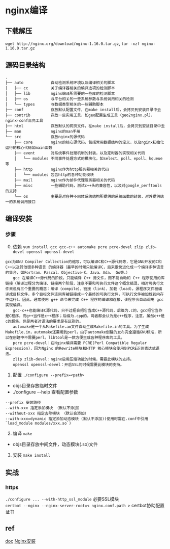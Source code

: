 # nginx编译

## 下载解压
`wget http://nginx.org/download/nginx-1.16.0.tar.gz`, `tar -xzf nginx-1.16.0.tar.gz`  

## 源码目录结构
```
.
├── auto            自动检测系统环境以及编译相关的脚本
│   ├── cc          关于编译器相关的编译选项的检测脚本
│   ├── lib         nginx编译所需要的一些库的检测脚本
│   ├── os          与平台相关的一些系统参数与系统调用相关的检测
│   └── types       与数据类型相关的一些辅助脚本
├── conf            存放默认配置文件，在make install后，会拷贝到安装目录中去
├── contrib         存放一些实用工具，如geo配置生成工具（geo2nginx.pl），nginx-conf高亮工具
├── html            存放默认的网页文件，在make install后，会拷贝到安装目录中去
├── man             nginx的man手册
└── src             存放nginx的源代码
    ├── core        nginx的核心源代码，包括常用数据结构的定义，以及nginx初始化运行的核心代码如main函数
    ├── event       对系统事件处理机制的封装，以及定时器的实现相关代码
    │   └── modules 不同事件处理方式的模块化，如select、poll、epoll、kqueue等
    ├── http        nginx作为http服务器相关的代码
    │   └── modules 包含http的各种功能模块
    ├── mail        nginx作为邮件代理服务器相关的代码
    ├── misc        一些辅助代码，测试c++头的兼容性，以及对google_perftools的支持
    └── os          主要是对各种不同体系统结构所提供的系统函数的封装，对外提供统一的系统调用接口
```

## 编译安装
### 步骤
0. 依赖
`yum install gcc gcc-c++ automake pcre pcre-devel zlip zlib-devel openssl openssl-devel`  
```
gcc为GNU Compiler Collection的缩写，可以编译C和C++源代码等，它是GNU开发的C和C++以及其他很多种语言 的编译器（最早的时候只能编译C，后来很快进化成一个编译多种语言的集合，如Fortran、Pascal、Objective-C、Java、Ada、 Go等。）
　　gcc 在编译C++源代码的阶段，只能编译 C++ 源文件，而不能自动和 C++ 程序使用的库链接（编译过程分为编译、链接两个阶段，注意不要和可执行文件这个概念搞混，相对可执行文件来说有三个重要的概念：编译（compile）、链接（link）、加载（load）。源程序文件被编译成目标文件，多个目标文件连同库被链接成一个最终的可执行文件，可执行文件被加载到内存中运行）。因此，通常使用 g++ 命令来完成 C++ 程序的编译和连接，该程序会自动调用 gcc 实现编译。
　　gcc-c++也能编译C源代码，只不过把会把它当成C++源代码，后缀为.c的，gcc把它当作是C程序，而g++当作是c++程序；后缀为.cpp的，两者都会认为是c++程序，注意，虽然c++是c的超集，但是两者对语法的要求是有区别的。
　　automake是一个从Makefile.am文件自动生成Makefile.in的工具。为了生成Makefile.in，automake还需用到perl，由于automake创建的发布完全遵循GNU标准，所以在创建中不需要perl。libtool是一款方便生成各种程序库的工具。
　　pcre pcre-devel：在Nginx编译需要 PCRE(Perl Compatible Regular Expression)，因为Nginx 的Rewrite模块和HTTP 核心模块会使用到PCRE正则表达式语法。
　　zlip zlib-devel：nginx启用压缩功能的时候，需要此模块的支持。
　　openssl openssl-devel：开启SSL的时候需要此模块的支持。
```

1. 配置 `./configure --prefix=<path>`
- objs目录存放临时文件
- ./configure --help  查看配置参数
```
--prefix 安装路径  
--with-xxx 指定添加模块 （默认不添加）  
--without-xxx 指定去除模块 （默认会添加）  
--with-xxx=dynamic 指定添加动态模块 (默认不添加)(使用时需在.conf中引用`load_module modules/xxx.so`)
```

2. 编译 `make` 
- objs目录存放中间文件，动态模块(.so)文件

3. 安装 `make install`  

## 实战
### https
`./configure ... --with-http_ssl_module` 必要SSL模块  
`certbot --nginx --nginx-server-root=< nginx.conf.path >` certbot协助配置证书  

## ref
[doc](http://nginx.org/en/docs/install.html)
[Nginx安装](http://www.nginx.cn/install)